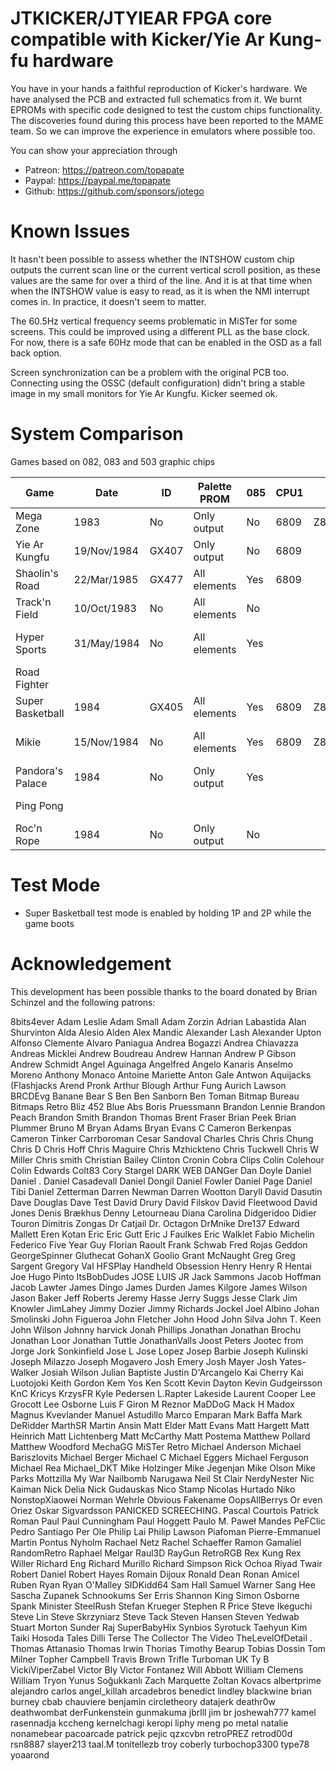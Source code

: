 # JTKICKER/JTYIEAR FPGA core compatible with Kicker/Yie Ar Kung-fu hardware

You have in your hands a faithful reproduction of Kicker's hardware. We have analysed the PCB and extracted full schematics from it. We burnt EPROMs with specific code designed to test the custom chips functionality. The discoveries found during this process have been reported to the MAME team. So we can improve the experience in emulators where possible too.

You can show your appreciation through
* Patreon: https://patreon.com/topapate
* Paypal: https://paypal.me/topapate
* Github: https://github.com/sponsors/jotego

# Known Issues

It hasn't been possible to assess whether the INTSHOW custom chip outputs the current scan line or the current vertical scroll position, as these values are the same for over a third of the line. And it is at that time when when the INTSHOW value is easy to read, as it is when the NMI interrupt comes in. In practice, it doesn't seem to matter.

The 60.5Hz vertical frequency seems problematic in MiSTer for some screens. This could be improved using a different PLL as the base clock. For now, there is a safe 60Hz mode that can be enabled in the OSD as a fall back option.

Screen synchronization can be a problem with the original PCB too. Connecting using the OSSC (default configuration) didn't bring a stable image in my small monitors for Yie Ar Kungfu. Kicker seemed ok.

# System Comparison

Games based on 082, 083 and 503 graphic chips

Game            | Date       | ID  | Palette PROM  | 085 | CPU1 | CPU2     | PSG   | VLM5030  | Sch                         | eBay price    |     YT views      |
----------------|------------|-----|---------------|-----|------|----------|-------|----------|-----------------------------|---------------|-------------------|
Mega Zone       |       1983 | No  |  Only output  | No  | 6809 | Z80+8039 | x1    | No       | Yes, only 083               |25€            |10.614(2016)       |
Yie Ar Kungfu   |19/Nov/1984 |GX407|  Only output  | No  | 6809 |          | 74689 | Yes      | Yes, only 082,083           |15€ cart       |3.6 M (2013) NES   |
Shaolin's Road  |22/Mar/1985 |GX477| All elements  | Yes | 6809 |          | 74689 | No       | Yes                         |97.13€         |27.664(2018)       |
Track'n Field   |10/Oct/1983 | No  | All elements  | No  |      |          |       | Yes      | Partial-Blurred             |7 a 60€ cart   |2.7 M (2015) NES   |
Hyper Sports    |31/May/1984 | No  | All elements  | Yes |      |          |       | Yes      | Yes blurred,with labels     |80€            |41.562(2012)       |
Road Fighter    |            |     |               |     |      |          |       |          | No                          |15 a 70€ cart  |4 M (2010) NES     |
Super Basketball|       1984 |GX405| All elements  | Yes | 6809 | Z80      | 74689 | Yes      | Yes,with labels             |159€           |23.494 (2014)      |
Mikie           |15/Nov/1984 | No  | All elements  | Yes | 6809 | Z80      |2x74689| No       | Yes,with labels, small      |11€     cart   |50.381 (2010)      |
Pandora's Palace|       1984 | No  | Only output   | Yes |      |          |       | No       | Yes,with labels             |      €        |14.167 (2010)      |
Ping Pong       |            |     |               |     |      |          |       |          | No                          |60€            |8.530 (2012) NES   |
Roc'n Rope      |       1984 | No  | Only output   | No  |      |          | 8910  | No       | Yes, only 082,083           |350€PCB 50€cart|43.873 (2011)      |

# Test Mode

* Super Basketball test mode is enabled by holding 1P and 2P while the game boots

# Acknowledgement

This development has been possible thanks to the board donated by Brian Schinzel and the following patrons:

8bits4ever             Adam Leslie            Adam Small             Adam Zorzin
Adrian Labastida       Alan Shurvinton        Alda Alesio            Alden
Alex Mandic            Alexander Lash         Alexander Upton        Alfonso Clemente
Alvaro Paniagua        Andrea Bogazzi         Andrea Chiavazza       Andreas Micklei
Andrew Boudreau        Andrew Hannan          Andrew P Gibson        Andrew Schmidt
Angel Aguinaga         Angelfred              Angelo Kanaris         Anselmo Moreno
Anthony Monaco         Antoine Mariette       Anton Gale             Antwon
Aquijacks (Flashjacks  Arend Pronk            Arthur Blough          Arthur Fung
Aurich Lawson          BRCDEvg                Banane                 Bear S
Ben                    Ben Sanborn            Ben Toman              Bitmap Bureau
Bitmaps Retro          Bliz 452               Blue Abs               Boris Pruessmann
Brandon Lennie         Brandon Peach          Brandon Smith          Brandon Thomas
Brent Fraser           Brian Peek             Brian Plummer          Bruno M
Bryan Adams            Bryan Evans            C                      Cameron Berkenpas
Cameron Tinker         Carrboroman            Cesar Sandoval         Charles
Chris                  Chris Chung            Chris D                Chris Hoff
Chris Maguire          Chris Mzhickteno       Chris Tuckwell         Chris W Miller
Chris smith            Christian Bailey       Clinton Cronin         Cobra Clips
Colin Colehour         Colin Edwards          Colt83                 Cory Stargel
DARK WEB DANGer        Dan Doyle              Daniel                 Daniel .
Daniel Casadevall      Daniel Dongil          Daniel Fowler          Daniel Page
Daniel Tibi            Daniel Zetterman       Darren Newman          Darren Wootton
Daryll David           Dasutin                Dave Douglas           Dave Test
David Drury            David Filskov          David Fleetwood        David Jones
Denis Brækhus          Denny Letourneau       Diana Carolina         Didgeridoo
Didier Touron          Dimitris Zongas        Dr Catjail             Dr. Octagon
DrMnike                Dre137                 Edward Mallett         Eren Kotan
Eric                   Eric Gutt              Eric J Faulkes         Eric Walklet
Fabio Michelin         Federico               Five Year Guy          Florian Raoult
Frank Schwab           Fred Rojas             Geddon                 GeorgeSpinner
Gluthecat              GohanX                 Goolio                 Grant McNaught
Greg                   Greg Sargent           Gregory Val            HFSPlay
Handheld Obsession     Henry                  Henry R                Hentai Joe
Hugo Pinto             ItsBobDudes            JOSE LUIS              JR
Jack Sammons           Jacob Hoffman          Jacob Lawter           James Dingo
James Durden           James Kilgore          James Wilson           Jason Baker
Jeff Roberts           Jeremy Hasse           Jerry Suggs            Jesse Clark
Jim Knowler            JimLahey               Jimmy Dozier           Jimmy Richards
Jockel                 Joel Albino            Johan Smolinski        John Figueroa
John Fletcher          John Hood              John Silva             John T. Keen
John Wilson            Johnny harvick         Jonah Phillips         Jonathan
Jonathan Brochu        Jonathan Loor          Jonathan Tuttle        JonathanValls
Joost Peters           Jootec from            Jorge                  Jork Sonkinfield
Jose L                 Jose Lopez             Josep Barbie           Joseph Kulinski
Joseph Milazzo         Joseph Mogavero        Josh Emery             Josh Mayer
Josh Yates-Walker      Josiah Wilson          Julian Baptiste        Justin D'Arcangelo
Kai Cherry             Kai Luotojoki          Keith Gordon           Kem Yos
Ken Scott              Kevin Dayton           Kevin Gudgeirsson      KnC
Kricys                 KrzysFR                Kyle Pedersen          L.Rapter
Lakeside               Laurent Cooper         Lee Grocott            Lee Osborne
Luis F Giron           M Reznor               MaDDoG                 Mack H
Madox                  Magnus Kvevlander      Manuel Astudillo       Marco Emparan
Mark Baffa             Mark DeRidder          MarthSR                Martin Ansin
Matt Elder             Matt Evans             Matt Hargett           Matt Heinrich
Matt Lichtenberg       Matt McCarthy          Matt Postema           Matthew Pollard
Matthew Woodford       MechaGG                MiSTer Retro           Michael Anderson
Michael Bariszlovits   Michael Berger         Michael C              Michael Eggers
Michael Ferguson       Michael Rea            Michael_DKT            Mike Holzinger
Mike Jegenjan          Mike Olson             Mike Parks             Mottzilla
My War                 Nailbomb               Narugawa               Neil St Clair
NerdyNester            Nic Kaiman             Nick Delia             Nick Gudauskas
Nico Stamp             Nicolas Hurtado        Niko                   NonstopXiaowei
Norman Wehrle          Obvious Fakename       OopsAllBerrys          Or even
Oriez                  Oskar Sigvardsson      PANICKED SCREECHING.   Pascal Courtois
Patrick Roman          Paul                   Paul Cunningham        Paul Hoggett
Paulo M.               Paweł Mandes           PeFClic                Pedro Santiago
Per Ole                Philip Lai             Philip Lawson          Piafoman
Pierre-Emmanuel Martin Pontus Nyholm          Rachael Netz           Rachel Schaeffer
Ramon Gamaliel         RandomRetro            Raphael Melgar         Raul3D
RayGun                 RetroRGB               Rex Kung               Rex Willer
Richard Eng            Richard Murillo        Richard Simpson        Rick Ochoa
Riyad Twair            Robert Daniel          Robert Hayes           Romain Dijoux
Ronald Dean            Ronan Amicel           Ruben                  Ryan
Ryan O'Malley          SIDKidd64              Sam Hall               Samuel Warner
Sang Hee               Sascha Zupanek         Schnookums             Ser Erris
Shannon King           Simon Osborne          Spank Minister         SteelRush
Stefan Krueger         Stephen R Price        Steve Ikeguchi         Steve Lin
Steve Skrzyniarz       Steve Tack             Steven Hansen          Steven Yedwab
Stuart Morton          Sunder Raj             SuperBabyHix           Synbios
Syrotuck               Taehyun Kim            Taiki Hosoda           Tales Dilli
Terse                  The Collector          The Video              TheLevelOfDetail .
Thomas Attanasio       Thomas Irwin           Thorias                Timothy Bearup
Tobias Dossin          Tom Milner             Topher Campbell        Travis Brown
Trifle                 Turboman UK            Ty B                   VickiViperZabel
Victor Bly             Victor Fontanez        Will Abbott            William Clemens
William Tryon          Yunus Soğukkanlı       Zach Marquette         Zoltan Kovacs
albertprime            alejandro carlos       angel_killah           arcadebros
benedict lindley       blackwine              brian burney           cbab
chauviere benjamin     circletheory           datajerk               deathr0w
deathwombat            derFunkenstein         gunmakuma              jbrlll
jim br                 joshewah777            kamel rasennadja       kccheng
kernelchagi            keropi                 liphy                  meng po
metal                  natalie                nonamebear             pacoarcade
patrick pejic          qzxcvbn                retroPREZ              retrod00d
rsn8887                slayer213              taal.M                 tonitellezb
troy coberly           turbochop3300          type78                 yoaarond

